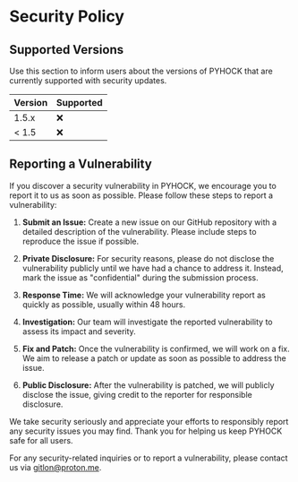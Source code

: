 # Security Policy

## Supported Versions

Use this section to inform users about the versions of PYHOCK that are currently supported with security updates.

| Version | Supported          |
| ------- | ------------------ |
| 1.5.x   | :x:                | # :white_check_mark:
| < 1.5   | :x:                |

## Reporting a Vulnerability

If you discover a security vulnerability in PYHOCK, we encourage you to report it to us as soon as possible. Please follow these steps to report a vulnerability:

1. **Submit an Issue:** Create a new issue on our GitHub repository with a detailed description of the vulnerability. Please include steps to reproduce the issue if possible.

2. **Private Disclosure:** For security reasons, please do not disclose the vulnerability publicly until we have had a chance to address it. Instead, mark the issue as "confidential" during the submission process.

3. **Response Time:** We will acknowledge your vulnerability report as quickly as possible, usually within 48 hours.

4. **Investigation:** Our team will investigate the reported vulnerability to assess its impact and severity.

5. **Fix and Patch:** Once the vulnerability is confirmed, we will work on a fix. We aim to release a patch or update as soon as possible to address the issue.

6. **Public Disclosure:** After the vulnerability is patched, we will publicly disclose the issue, giving credit to the reporter for responsible disclosure.

We take security seriously and appreciate your efforts to responsibly report any security issues you may find. Thank you for helping us keep PYHOCK safe for all users.

For any security-related inquiries or to report a vulnerability, please contact us via [gitlon@proton.me](mailto:gitlon@proton.me).
